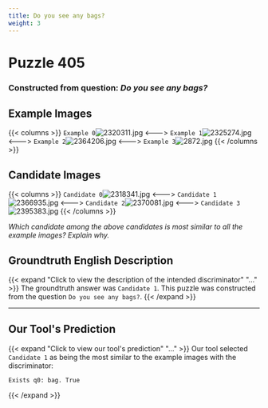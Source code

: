 ```yaml
---
title: Do you see any bags?
weight: 3
---
```


# Puzzle 405
### Constructed from question: _Do you see any bags?_


## Example Images
{{< columns >}}
`Example 0`![2320311.jpg](/gqa_images/2320311.jpg)
<--->
`Example 1`![2325274.jpg](/gqa_images/2325274.jpg)
<--->
`Example 2`![2364206.jpg](/gqa_images/2364206.jpg)
<--->
`Example 3`![2872.jpg](/gqa_images/2872.jpg)
{{< /columns >}}

## Candidate Images
{{< columns >}}
`Candidate 0`![2318341.jpg](/gqa_images/2318341.jpg)
<--->
`Candidate 1`![2366935.jpg](/gqa_images/2366935.jpg)
<--->
`Candidate 2`![2370081.jpg](/gqa_images/2370081.jpg)
<--->
`Candidate 3`![2395383.jpg](/gqa_images/2395383.jpg)
{{< /columns >}}

*Which candidate among the above candidates is most similar to all the example images? Explain why.*

## Groundtruth English Description

{{< expand "Click to view the description of the intended discriminator" "..." >}}
The groundtruth answer was `Candidate 1`. This puzzle was constructed from the question `Do you see any bags?`.
{{< /expand >}}

---

## Our Tool's Prediction

{{< expand "Click to view our tool's prediction" "..." >}}
Our tool selected `Candidate 1` as being the most similar to the example images with the discriminator:
```plaintext
Exists q0: bag. True
```
{{< /expand >}}
